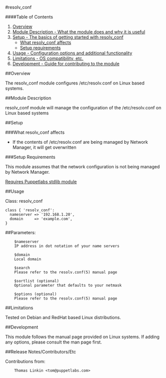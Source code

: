 #resolv_conf

####Table of Contents

1. [Overview](#overview)
2. [Module Description - What the module does and why it is useful](#module-description)
3. [Setup - The basics of getting started with resolv_conf](#setup)
    * [What resolv_conf affects](#what-resolv_conf-affects)
    * [Setup requirements](#setup-requirements)
4. [Usage - Configuration options and additional functionality](#usage)
5. [Limitations - OS compatibility, etc.](#limitations)
6. [Development - Guide for contributing to the module](#development)

##Overview

The resolv_conf module configures /etc/resolv.conf on Linux based systems.

##Module Description

resolv_conf module will manage the configuration of the /etc/resolv.conf on Linux based systems

##Setup

###What resolv_conf affects

* If the contents of /etc/resolv.conf are being managed by Network Manager, it will get overwritten

###Setup Requirements

This module assumes that the network configuration is not being managed by Network Manager.

[Requires Puppetlabs stdlib module](https://forge.puppetlabs.com/puppetlabs/stdlib)

##Usage

Class: resolv_conf

```puppet
class { 'resolv_conf':
  nameserver => '192.168.1.20',
  domain     => 'example.com',
}
```

##Parameters:

        $nameserver
        IP address in dot notation of your name servers

        $domain
        Local domain

        $search
        Please refer to the resolv.conf(5) manual page

        $sortlist (optional)
        Optional parameter that defaults to your netmask

        $options (optional)
        Please refer to the resolv.conf(5) manual page

##Limitations

Tested on Debian and RedHat based Linux distributions.

##Development

This module follows the manual page provided on Linux systems.  If adding any options, please consult the man page first.

##Release Notes/Contributors/Etc

Contributions from:

        Thomas Linkin <tom@puppetlabs.com>
